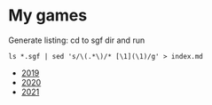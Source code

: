 # My games

Generate listing: cd to sgf dir and run

```
ls *.sgf | sed 's/\(.*\)/* [\1](\1)/g' > index.md
```

* [2019](2019/index.md)
* [2020](2020/index.md)
* [2021](2021/index.md)

